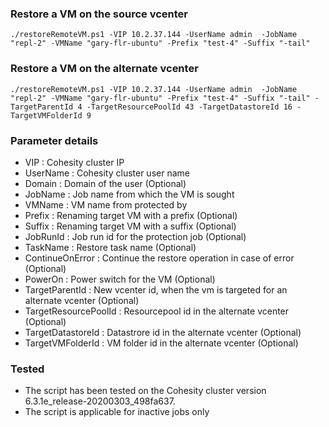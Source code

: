 ### Restore a VM on the source vcenter
```
./restoreRemoteVM.ps1 -VIP 10.2.37.144 -UserName admin  -JobName "repl-2" -VMName "gary-flr-ubuntu" -Prefix "test-4" -Suffix "-tail"
```

### Restore a VM on the alternate vcenter
```
./restoreRemoteVM.ps1 -VIP 10.2.37.144 -UserName admin  -JobName "repl-2" -VMName "gary-flr-ubuntu" -Prefix "test-4" -Suffix "-tail" -TargetParentId 4 -TargetResourcePoolId 43 -TargetDatastoreId 16 -TargetVMFolderId 9
```

### Parameter details
- VIP : Cohesity cluster IP
- UserName : Cohesity cluster user name
- Domain : Domain of the user (Optional)
- JobName : Job name from which the VM is sought
- VMName : VM name from protected by <JobName>
- Prefix : Renaming target VM with a prefix (Optional)
- Suffix : Renaming target VM with a suffix (Optional)
- JobRunId : Job run id for the protection job (Optional)
- TaskName : Restore task name (Optional)
- ContinueOnError : Continue the restore operation in case of error (Optional)
- PowerOn : Power switch for the VM (Optional)
- TargetParentId : New vcenter id, when the vm is targeted for an alternate vcenter (Optional)
- TargetResourcePoolId : Resourcepool id in the alternate vcenter (Optional)
- TargetDatastoreId : Datastrore id in the alternate vcenter (Optional)
- TargetVMFolderId : VM folder id in the alternate vcenter (Optional)

### Tested
- The script has been tested on the Cohesity cluster version 6.3.1e_release-20200303_498fa637.
- The script is applicable for inactive jobs only